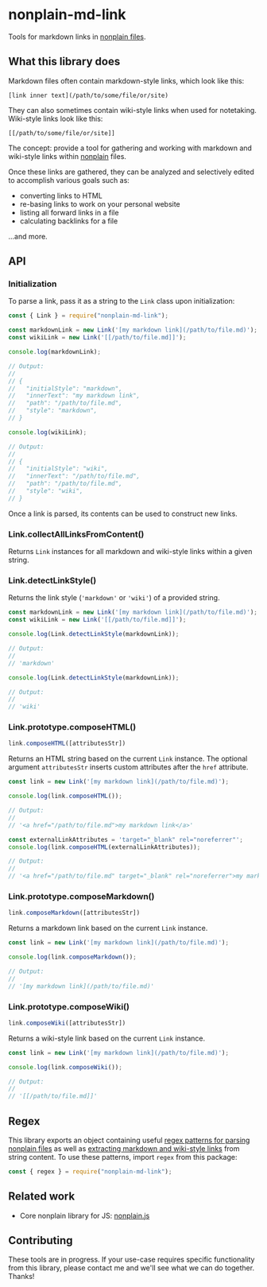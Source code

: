 # nonplain-md-link

Tools for markdown links in [nonplain files](https://github.com/jaredgorski/nonplain.js#what-a-nonplain-file-is).

## What this library does

Markdown files often contain markdown-style links, which look like this:

```
[link inner text](/path/to/some/file/or/site)
```

They can also sometimes contain wiki-style links when used for notetaking. Wiki-style links look like this:

```
[[/path/to/some/file/or/site]]
```

The concept: provide a tool for gathering and working with markdown and wiki-style links within [nonplain](https://github.com/jaredgorski/nonplain.js) files.

Once these links are gathered, they can be analyzed and selectively edited to accomplish various goals such as:

- converting links to HTML
- re-basing links to work on your personal website
- listing all forward links in a file
- calculating backlinks for a file

...and more.

## API

### Initialization

To parse a link, pass it as a string to the `Link` class upon initialization:

```js
const { Link } = require("nonplain-md-link");

const markdownLink = new Link('[my markdown link](/path/to/file.md)');
const wikiLink = new Link('[[/path/to/file.md]]');

console.log(markdownLink);

// Output:
//
// {
//   "initialStyle": "markdown",
//   "innerText": "my markdown link",
//   "path": "/path/to/file.md",
//   "style": "markdown",
// }

console.log(wikiLink);

// Output:
//
// {
//   "initialStyle": "wiki",
//   "innerText": "/path/to/file.md",
//   "path": "/path/to/file.md",
//   "style": "wiki",
// }
```

Once a link is parsed, its contents can be used to construct new links.

### Link.collectAllLinksFromContent()

Returns `Link` instances for all markdown and wiki-style links within a given string.

### Link.detectLinkStyle()

Returns the link style (`'markdown'` or `'wiki'`) of a provided string.

```js
const markdownLink = new Link('[my markdown link](/path/to/file.md)');
const wikiLink = new Link('[[/path/to/file.md]]');

console.log(Link.detectLinkStyle(markdownLink));

// Output:
//
// 'markdown'

console.log(Link.detectLinkStyle(markdownLink));

// Output:
//
// 'wiki'
```

### Link.prototype.composeHTML()

```js
link.composeHTML([attributesStr])
```

Returns an HTML string based on the current `Link` instance. The optional argument `attributesStr` inserts custom attributes after the `href` attribute.

```js
const link = new Link('[my markdown link](/path/to/file.md)');

console.log(link.composeHTML());

// Output:
//
// '<a href="/path/to/file.md">my markdown link</a>'

const externalLinkAttributes = 'target="_blank" rel="noreferrer"';
console.log(link.composeHTML(externalLinkAttributes));

// Output:
//
// '<a href="/path/to/file.md" target="_blank" rel="noreferrer">my markdown link</a>'
```

### Link.prototype.composeMarkdown()

```js
link.composeMarkdown([attributesStr])
```

Returns a markdown link based on the current `Link` instance.

```js
const link = new Link('[my markdown link](/path/to/file.md)');

console.log(link.composeMarkdown());

// Output:
//
// '[my markdown link](/path/to/file.md)'
```

### Link.prototype.composeWiki()

```js
link.composeWiki([attributesStr])
```

Returns a wiki-style link based on the current `Link` instance.

```js
const link = new Link('[my markdown link](/path/to/file.md)');

console.log(link.composeWiki());

// Output:
//
// '[[/path/to/file.md]]'
```

## Regex

This library exports an object containing useful [regex patterns for parsing nonplain files](https://github.com/jaredgorski/nonplain.js/blob/master/src/utils/regex/index.ts) as well as [extracting markdown and wiki-style links](https://github.com/jaredgorski/nonplain-md-link.js/blob/master/src/utils/regex/index.ts) from string content. To use these patterns, import `regex` from this package:

```js
const { regex } = require("nonplain-md-link");
```

## Related work

- Core nonplain library for JS: [nonplain.js](https://github.com/jaredgorski/nonplain.js)

## Contributing

These tools are in progress. If your use-case requires specific functionality from this library, please contact me and we'll see what we can do together. Thanks!
